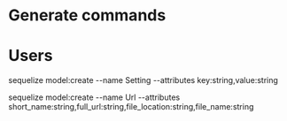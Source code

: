 Generate commands
===

# Users
sequelize model:create --name Setting --attributes key:string,value:string

sequelize model:create --name Url --attributes short_name:string,full_url:string,file_location:string,file_name:string
